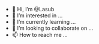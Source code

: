 - 👋 Hi, I’m @Lasub
- 👀 I’m interested in ...
- 🌱 I’m currently learning ...
- 💞️ I’m looking to collaborate on ...
- 📫 How to reach me ...

<!---
Lasub/Lasub is a ✨ special ✨ repository because its `README.md` (this file) appears on your GitHub profile.
You can click the Preview link to take a look at your changes.
--->
